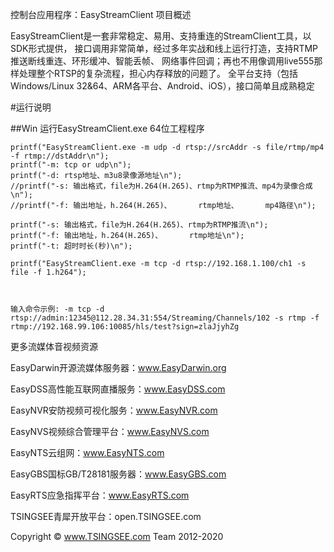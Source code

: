 
控制台应用程序：EasyStreamClient 项目概述 

EasyStreamClient是一套非常稳定、易用、支持重连的StreamClient工具，以SDK形式提供， 接口调用非常简单，经过多年实战和线上运行打造，支持RTMP推送断线重连、环形缓冲、智能丢帧、 网络事件回调；再也不用像调用live555那样处理整个RTSP的复杂流程，担心内存释放的问题了。 全平台支持（包括Windows/Linux 32&64、ARM各平台、Android、iOS），接口简单且成熟稳定

#运行说明

##Win
运行EasyStreamClient.exe
64位工程程序


	printf("EasyStreamClient.exe -m udp -d rtsp://srcAddr -s file/rtmp/mp4 -f rtmp://dstAddr\n");
	printf("-m: tcp or udp\n");
	printf("-d: rtsp地址、m3u8录像源地址\n");
	//printf("-s: 输出格式，file为H.264(H.265)、rtmp为RTMP推流、mp4为录像合成\n");
	//printf("-f: 输出地址，h.264(H.265)、      rtmp地址、      mp4路径\n");

	printf("-s: 输出格式，file为H.264(H.265)、rtmp为RTMP推流\n");
	printf("-f: 输出地址，h.264(H.265)、      rtmp地址\n");
	printf("-t: 超时时长(秒)\n");

	printf("EasyStreamClient.exe -m tcp -d rtsp://192.168.1.100/ch1 -s file -f 1.h264");



	输入命令示例: -m tcp -d rtsp://admin:12345@112.28.34.31:554/Streaming/Channels/102 -s rtmp -f rtmp://192.168.99.106:10085/hls/test?sign=zlaJjyhZg
	
	

更多流媒体音视频资源

EasyDarwin开源流媒体服务器：www.EasyDarwin.org

EasyDSS高性能互联网直播服务：www.EasyDSS.com

EasyNVR安防视频可视化服务：www.EasyNVR.com

EasyNVS视频综合管理平台：www.EasyNVS.com

EasyNTS云组网：www.EasyNTS.com

EasyGBS国标GB/T28181服务器：www.EasyGBS.com

EasyRTS应急指挥平台：www.EasyRTS.com

TSINGSEE青犀开放平台：open.TSINGSEE.com

Copyright © www.TSINGSEE.com Team 2012-2020

